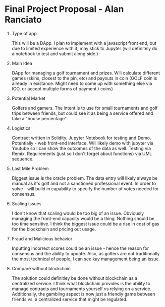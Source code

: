 # Final Project Proposal - Alan Ranciato

1) Type of app

    This will be a DApp.  I plan to implement with a javascript front end, but due to limited experience with it, may stick to Jupyter (will definitely do a notebook to test and submit along side.)

2) Main Idea

    DApp for managing a golf tournament and prizes. Will calculate different games (skins, closest to the pin, etc) and payouts in coin (GOLF coin is already in existance.  Might need to come up with something else via ICO, or accept multiple forms of payment / coins)

3) Potential Market

    Golfers and gamers.  The intent is to use for small tournaments and golf trips between friends, but could see it as being a service offered and take a "house percentage".

4) Logistics

    Contract written in Solidity.  Jupyter Notebook for testing and Demo.  Potentially - web front-end interface.  Will likely demo with jupyter via Youtube so I can show the outcomes of the data as well.  Testing via Remix. Requirements (just so I don't forget about functions) via UML sequence.

5) Last Mile Problem

    Biggest issue is the oracle problem. The data entry will likely always be manual as it's golf and not a sanctioned professional event. In order to solve - will build in capability to specify the number of votes needed for consensus.

6) Scaling issues

    I don't know that scaling would be too big of an issue.  Obviously managing the front-end capacity would be a thing.  Nothing should be too time sensitive.  I think the biggest issue could be a rise in cost of gas for the blockchain and pricing out usage.

7) Fraud and Malicious behavior

    Inputting incorrect scores could be an issue - hence the reason for consensus and the ability to update.  Also, as golfers are not traditionally the most technical of people, I can see kay management being an issue.

8) Compare without blockchain

    The solution could definitley be done without blockchain as a centralized service.  I think what blockchain provides is the ability to manage contracts and tournaments yourself vs relying on a service.  Additionally, the gambling aspect is now just a friendly game between friends vs. a centralized service that might be regulated.  



